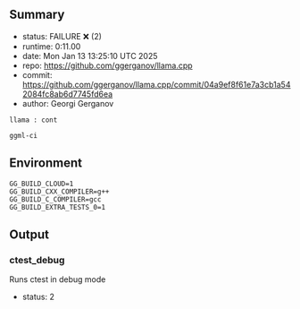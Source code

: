 ## Summary

- status:  FAILURE ❌ (2)
- runtime: 0:11.00
- date:    Mon Jan 13 13:25:10 UTC 2025
- repo:    https://github.com/ggerganov/llama.cpp
- commit:  https://github.com/ggerganov/llama.cpp/commit/04a9ef8f61e7a3cb1a542084fc8ab6d7745fd6ea
- author:  Georgi Gerganov
```
llama : cont

ggml-ci
```

## Environment

```
GG_BUILD_CLOUD=1
GG_BUILD_CXX_COMPILER=g++
GG_BUILD_C_COMPILER=gcc
GG_BUILD_EXTRA_TESTS_0=1
```

## Output

### ctest_debug

Runs ctest in debug mode
- status: 2
```

```

